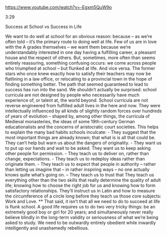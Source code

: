 https://www.youtube.com/watch?v=-Egxm5QuW9o

3:29

Success at School vs Success in Life

We want to do well at school for an obvious reason: because – as we’re often told – it’s the primary route to doing well at life. Few of us are in love with the A grades themselves – we want them because we’re understandably interested in one day having a fulfilling career, a pleasant house and the respect of others. But, sometimes, more often than seems entirely reassuring, something confusing occurs: we come across people who triumphed at school – but flunked at life. And vice versa. The former stars who once knew exactly how to satisfy their teachers may now be flatlining in a law office, or relocating to a provincial town in the hope of finding something better. The path that seemed guaranteed to lead to success has run into the sand. We shouldn’t actually be surprised: school curricula are not designed by people who necessarily have much experience of, or talent at, the world beyond. School curricula are not reverse engineered from fulfilled adult lives in the here and now. They were intellectually influenced by all kinds of slightly random forces over hundreds of years of evolution – shaped by, among other things, the curricula of Medieval monasteries, the ideas of some 19th-century German educationalists and the concerns of aristocratic court societies. This helps to explain the many bad habits schools inculcate: - They suggest that the most important things are already known; that what is is all that could be. They can’t help but warn us about the dangers of originality. - They want us to put up our hands and wait to be asked. They want us to keep asking other people for permission. - They teach us to deliver on, rather than change, expectations. - They teach us to redeploy ideas rather than originate them. - They teach us to expect that people in authority – rather than letting us imagine that – in rather inspiring ways – no one actually knows quite what’s going on. – They teach us to trust that They teach us everything other than the two skills that really determine the quality of adult life; knowing how to choose the right job for us and knowing how to form satisfactory relationships. They’ll instruct us in Latin and how to measure the circumference of a circle long before they teach us those core subjects: Work and Love. ** That said, it isn’t that all we need to do to succeed at life is flunk school. A good life requires us to do two very tricky things: be an extremely good boy or girl for 20 years; and simultaneously never really believe blindly in the long-term validity or seriousness of what we’re being asked to study. We need to be outwardly entirely obedient while inwardly intelligently and unashamedly rebellious. 